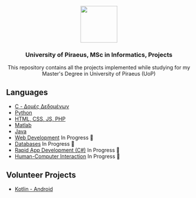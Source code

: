 <p align="center">
  <img src="https://user-images.githubusercontent.com/64270931/184441250-5ee0017e-a718-4187-a5f0-1f0bc8cf30bf.png" width=100/>
</p>

 <h3 align="center">University of Piraeus, MSc in Informatics, Projects</h3>
 <p align="center">This repository contains all the projects implemented while studying for my Master's Degree in University of Piraeus (UoP)</p>

## Languages

- [C - Δομές Δεδομένων](https://github.com/skaradimitriou/unipi-projects/tree/main/domes_dedomenon) </br>
- [Python](https://github.com/skaradimitriou/unipi-projects/tree/main/eisagwgi_stin_epistimi_ton_ypologiston) </br>
- [HTML, CSS, JS, PHP](https://github.com/skaradimitriou/unipi-projects/tree/main/texnologies_diadiktuou) </br>
- [Matlab](https://github.com/skaradimitriou/unipi-projects/tree/main/matlab) </br>
- [Java](https://github.com/skaradimitriou/unipi-projects/tree/main/antikeimenostrefis_programmatismos)
- [Web Development](https://github.com/skaradimitriou/unipi-airlines-portal) In Progress 🚧 
- [Databases](https://github.com/skaradimitriou/unipi-airlines-db-project) In Progress 🚧 
- [Rapid App Development (C#)]() In Progress 🚧 
- [Human-Computer Interaction](https://github.com/skaradimitriou/unipi-smart-assistant) In Progress 🚧 


## Volunteer Projects
- [Kotlin - Android](https://github.com/skaradimitriou/unipi-app)
